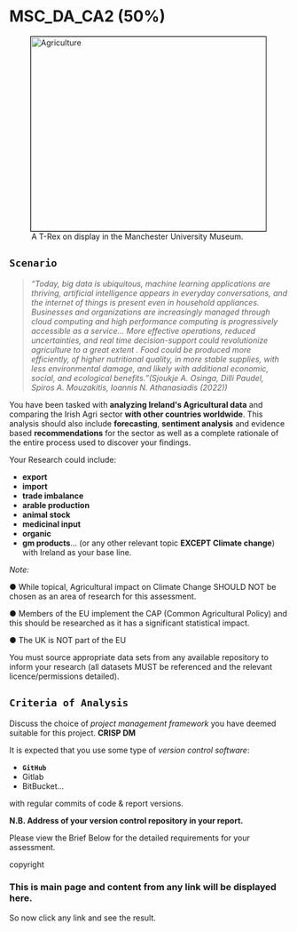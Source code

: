 # MSC_DA_CA2 (50%)

<figure>
     <img 
          src="https://external-content.duckduckgo.com/iu/?u=https%3A%2F%2Ftse1.mm.bing.net%2Fth%3Fid%3DOIP.zt9ieQOr4CeX2_GxkB3HAAHaEK%26pid%3DApi&f=1&ipt=47df725884420645f938b5502567e2aa12d353b34a1cdc1da576375b75b270f2&ipo=images" 
          alt="Agriculture" 
          width = "450" height = "350" 
          align = "right"
          title="Agriculture in EU"
          style='border:1px solid #000000'
     />
     <figcaption>
     A T-Rex on display in the Manchester University Museum.
     </figcaption>
</figure>     

## **`Scenario`**

> *“Today, big data is ubiquitous, machine learning applications are thriving, artificial intelligence appears in everyday conversations, and the internet of things is present even in household appliances. Businesses and organizations are increasingly managed through cloud computing and high performance computing is progressively accessible as a service… More effective operations, reduced uncertainties, and real time decision-support could revolutionize agriculture to a great extent . Food could be produced more efficiently, of higher nutritional quality, in more stable supplies, with less environmental damage, and likely with additional economic, social, and ecological benefits.”(Sjoukje A. Osinga, Dilli Paudel, Spiros A. Mouzakitis, Ioannis N. Athanasiadis (2022))*


You have been tasked with **analyzing Ireland's Agricultural data** and comparing the Irish Agri sector **with other countries worldwide**. 
This analysis should also include **forecasting**, **sentiment analysis** and evidence based **recommendations** for the sector as well as a complete rationale of the entire process used to discover your findings. 

Your Research could include:
- **export**
- **import** 
- **trade imbalance**
- **arable production**
- **animal stock**
- **medicinal input**
- **organic**
- **gm products**... (or any other relevant topic **EXCEPT Climate change**) with Ireland as your base line.

*Note:*

●       While topical, Agricultural impact on Climate Change SHOULD NOT be chosen as an area of research for this assessment.

●       Members of the EU implement the CAP (Common Agricultural Policy) and this should be researched as it has a significant statistical impact.

●       The UK is NOT part of the EU

You must source appropriate data sets from any available repository to inform your research (all datasets MUST be referenced and the relevant licence/permissions detailed).


## `Criteria of Analysis`

Discuss the choice of *project management framework* you have deemed suitable for this project.
**CRISP DM**

It is expected that you use some type of *version control software*: 
- **`GitHub`**
- Gitlab
- BitBucket...<br>

with regular commits of code & report versions. 

**N.B. Address of your version control repository in your report.**

Please view the Brief Below for the detailed requirements for your assessment.

<hl>
copyright
     

<h3 bgcolor = "#b5dcb3">This is main page and content from any link will be displayed here.</h3>
<p bgcolor = "#b5dcb3">So now click any link and see the result.</p>
